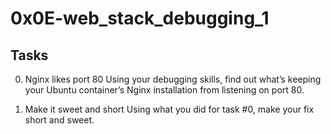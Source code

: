 # 0x0E-web_stack_debugging_1
## Tasks

0. Nginx likes port 80
Using your debugging skills, find out what’s keeping your Ubuntu container’s Nginx installation from listening on port 80.

1. Make it sweet and short
Using what you did for task #0, make your fix short and sweet.
